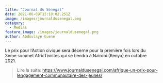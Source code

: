```yaml
---
title: "Journal du Senegal"
date: 2021-06-09T13:10:02.251Z
image: /images/journaldusenegal.png
category:
  - Medias
feature_image: /images/journaldusenegal.png
author: Abdoulaye Guene
---
```

Le prix pour l’Action civique sera décerné pour la première fois lors du 3ème sommet AfricTivistes qui se tiendra à Nairobi (Kenya) en octobre 2021.
>Lire la suite: https://www.journaldusenegal.com/afrique-un-prix-pour-lengagement-communautaire-des-jeunes/